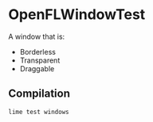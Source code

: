 # OpenFLWindowTest

A window that is:
* Borderless
* Transparent
* Draggable

## Compilation

```
lime test windows
```